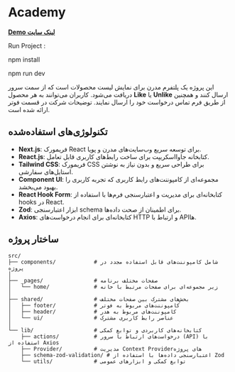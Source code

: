 # Academy

**[Demo لینک سایت](https://academy-one-mu.vercel.app/)**

 Run Project : 
 
 npm install 
 
 npm run dev

این پروژه یک پلتفرم مدرن برای نمایش لیست محصولات است که از سمت سرور دریافت می‌شود. کاربران می‌توانند به هر محصول **Like** یا **Unlike** ارسال کنند و همچنین از طریق فرم تماس درخواست خود را ارسال نمایند. توضیحات شرکت در قسمت فوتر ارائه شده است.

## تکنولوژی‌های استفاده‌شده

- **Next.js**: فریمورک React برای توسعه سریع وب‌سایت‌های مدرن و پویا.
- **React.js**: کتابخانه جاوااسکریپت برای ساخت رابط‌های کاربری قابل تعامل.
- **Tailwind CSS**: فریمورک CSS برای طراحی سریع و بدون نیاز به نوشتن استایل‌های سفارشی.
- **Component UI**: مجموعه‌ای از کامپوننت‌های رابط کاربری که تجربه کاربری را بهبود می‌بخشد.
- **React Hook Form**: کتابخانه‌ای برای مدیریت و اعتبارسنجی فرم‌ها با استفاده از hooks در React.
- **Zod**: ابزار اعتبارسنجی schema برای اطمینان از صحت داده‌ها.
- **Axios**: کتابخانه‌ای برای انجام درخواست‌های HTTP و ارتباط با API‌ها.

## ساختار پروژه

```plaintext
src/
├── components/            # شامل کامپوننت‌های قابل استفاده مجدد در پروژه
│
├── _pages/                # صفحات مختلف برنامه
│   └── home/              # زیر مجموعه‌ای برای صفحات مرتبط با خانه
│
├── shared/                # بخش‌های مشترک بین صفحات مختلف
│   ├── footer/            # کامپوننت‌های مربوط به فوتر
│   ├── header/            # کامپوننت‌های مربوط به هدر
│   └── ui/                # عناصر رابط کاربری مشترک
│
└── lib/                   # کتابخانه‌های کاربردی و توابع کمکی
    ├── actions/           # درخواست‌های ارتباط با سرور (API) با استفاده از Axios
    ├── Provider/          # مدیریت Context Providerهای پروژه
    ├── schema-zod-validation/ # اعتبارسنجی داده‌ها با استفاده از Zod
    └── utils/             # توابع کمکی و ابزارهای عمومی

